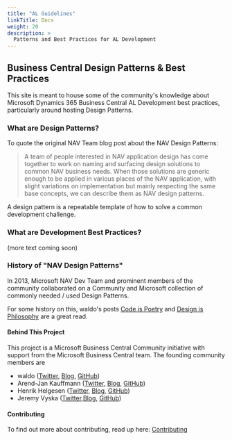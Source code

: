 ```yaml
---
title: "AL Guidelines"
linkTitle: Docs
weight: 20
description: >
  Patterns and Best Practices for AL Development
---
```


## Business Central Design Patterns & Best Practices

This site is meant to house some of the community's knowledge about Microsoft Dynamics 365 Business Central AL Development best practices, particularly around hosting Design Patterns.

### What are Design Patterns?

To quote the original NAV Team blog post about the NAV Design Patterns:

> A team of people interested in NAV application design has come together to work on naming and surfacing design solutions to common NAV business needs. When those solutions are generic enough to be applied in various places of the NAV application, with slight variations on implementation but mainly respecting the same base concepts, we can describe them as NAV design patterns.

A design pattern is a repeatable template of how to solve a common development challenge.

### What are Development Best Practices?

(more text coming soon)

### History of "NAV Design Patterns"

In 2013, Microsoft NAV Dev Team and prominent members of the community collaborated on a Community and Microsoft collection of commonly needed / used Design Patterns.

For some history on this, waldo's posts [Code is Poetry](https://www.waldo.be/2013/06/14/code-is-poetry/) and [Design is Philosophy](https://www.waldo.be/2013/08/28/design-is-philosophy-2/) are a great read.


#### Behind This Project

This project is a Microsoft Business Central Community initiative with support from the Microsoft Business Central team.  The founding community members are
* waldo ([Twitter](https://twitter.com/waldo1001), [Blog](https://www.waldo.be), [GitHub](https://github.com/waldo1001))
* Arend-Jan Kauffmann ([Twitter](https://twitter.com/ajkauffmann), [Blog](https://www.kauffmann.nl/), [GitHub](https://github.com/ajkauffmann))
* Henrik Helgesen ([Twitter](https://twitter.com/TheDoubleH), [Blog](https://thedoubleh.dev/), [GitHub](https://github.com/thedoubleh))
* Jeremy Vyska ([Twitter](https://twitter.com/JeremyVyska),[Blog](https://jeremy.vyska.info/articles), [GitHub](https://github.com/JeremyVyska))

#### Contributing

To find out more about contributing, read up here:
[Contributing](/docs/contributing/)
